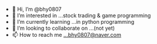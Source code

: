- 👋 Hi, I’m @bhy0807
- 👀 I’m interested in ...stock trading & game programming 
- 🌱 I’m currently learning ...in python programming
- 💞️ I’m looking to collaborate on ...(not yet) 
- 📫 How to reach me ...bhy0807@naver.com

<!---
bhy0807/bhy0807 is a ✨ special ✨ repository because its `README.md` (this file) appears on your GitHub profile.
You can click the Preview link to take a look at your changes.
--->
